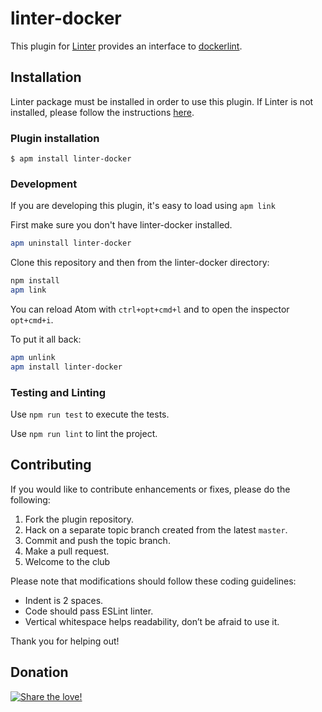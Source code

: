 linter-docker
=========================

This plugin for [Linter](https://github.com/AtomLinter/Linter) provides an interface to [dockerlint](https://github.com/RedCoolBeans/dockerlint).

## Installation
Linter package must be installed in order to use this plugin. If Linter is not installed, please follow the instructions [here](https://github.com/AtomLinter/Linter).

### Plugin installation
```
$ apm install linter-docker
```

### Development
If you are developing this plugin, it's easy to load using `apm link`

First make sure you don't have linter-docker installed.
```bash
apm uninstall linter-docker
```

Clone this repository and then from the linter-docker directory:
```bash
npm install
apm link
```

You can reload Atom with `ctrl+opt+cmd+l` and to open the inspector `opt+cmd+i`.

To put it all back:
```bash
apm unlink
apm install linter-docker
```

### Testing and Linting
Use `npm run test` to execute the tests.

Use `npm run lint` to lint the project.

## Contributing
If you would like to contribute enhancements or fixes, please do the following:

1. Fork the plugin repository.
1. Hack on a separate topic branch created from the latest `master`.
1. Commit and push the topic branch.
1. Make a pull request.
1. Welcome to the club

Please note that modifications should follow these coding guidelines:

- Indent is 2 spaces.
- Code should pass ESLint linter.
- Vertical whitespace helps readability, don’t be afraid to use it.

Thank you for helping out!

## Donation
[![Share the love!](https://chewbacco-stuff.s3.amazonaws.com/donate.png)](https://www.paypal.com/cgi-bin/webscr?cmd=_s-xclick&hosted_button_id=KXUYS4ARNHCN8)

